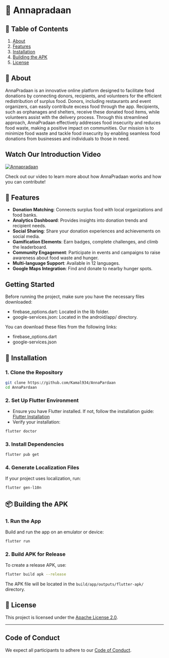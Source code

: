 
# 🥘 Annapradaan

## 📖 Table of Contents
1. [About](#About)
2. [Features](#Features)
3. [Installation](#Installation)
4. [Building the APK](#Building-the-apk)
5. [License](#license)

## 🧐 About
AnnaPradaan is an innovative online platform designed to facilitate food donations by connecting donors, recipients, and volunteers for the efficient redistribution of surplus food. Donors, including restaurants and event organizers, can easily contribute excess food through the app. Recipients, such as orphanages and shelters, receive these donated food items, while volunteers assist with the delivery process. Through this streamlined approach, AnnaPradaan effectively addresses food insecurity and reduces food waste, making a positive impact on communities. Our mission is to minimize food waste and tackle food insecurity by enabling seamless food donations from businesses and individuals to those in need.


## Watch Our Introduction Video
[![Annapradaan](https://github.com/user-attachments/assets/8e7921aa-7359-4083-a725-b02387599b1c) ](https://www.youtube.com/watch?v=YZE8RA6noig)

Check out our video to learn more about how AnnaPradaan works and how you can contribute!


## 🌟 Features
- **Donation Matching**: Connects surplus food with local organizations and food banks.
- **Analytics Dashboard**: Provides insights into donation trends and recipient needs.
- **Social Sharing**: Share your donation experiences and achievements on social media.
- **Gamification Elements**: Earn badges, complete challenges, and climb the leaderboard.
- **Community Engagement**: Participate in events and campaigns to raise awareness about food waste and hunger.
- **Multi-language Support**: Available in 12 languages.
- **Google Maps Integration**: Find and donate to nearby hunger spots.

## Getting Started

Before running the project, make sure you have the necessary files downloaded:

 - firebase_options.dart: Located in the lib folder.
 - google-services.json: Located in the android/app/ directory.

You can download these files from the following links:

 - firebase_options.dart
 - google-services.json


## 🚀 Installation

### 1. Clone the Repository
```bash
git clone https://github.com/Kamal934/AnnaPardaan
cd AnnaPardaan
```

### 2. Set Up Flutter Environment
- Ensure you have Flutter installed. If not, follow the installation guide: [Flutter Installation](https://flutter.dev/docs/get-started/install)
- Verify your installation:
```bash
flutter doctor
```

### 3. Install Dependencies
```bash
flutter pub get
```

### 4. Generate Localization Files
If your project uses localization, run:
```bash
flutter gen-l10n
```

## 📦 Building the APK

### 1. Run the App
Build and run the app on an emulator or device:
```bash
flutter run
```

### 2. Build APK for Release
To create a release APK, use:
```bash
flutter build apk --release
```
The APK file will be located in the `build/app/outputs/flutter-apk/` directory.

## 📜 License
This project is licensed under the [Apache License 2.0](https://www.apache.org/licenses/LICENSE-2.0).

---

## Code of Conduct
We expect all participants to adhere to our [Code of Conduct](CODE_OF_CONDUCT.md).


